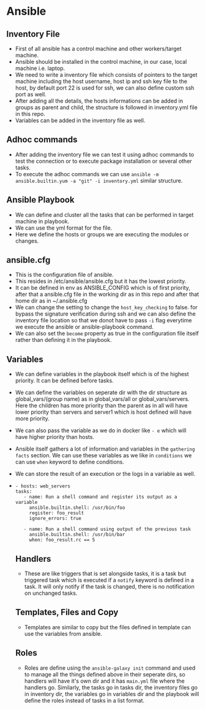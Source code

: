 # Ansible

## Inventory File
- First of all ansible has a control machine and other workers/target machine.
- Ansible should be installed in the control machine, in our case, local machine i.e. laptop.
- We need to write a inventory file which consists of pointers to the target machine including the host username, host ip and ssh key file to the host, by default port 22 is used for ssh, we can also define custom ssh     port as well.
- After adding all the details, the hosts informations can be added in groups as parent and child, the structure is followed in inventory.yml file in this repo.
- Variables can be added in the inventory file as well.

## Adhoc commands
- After adding the inventory file we can test it using adhoc commands to test the connection or to execute package installation or several other tasks.
- To execute the adhoc commands we can use ```ansible -m ansible.builtin.yum -a "git" -i inventory.yml``` similar structure.

## Ansible Playbook
- We can define and cluster all the tasks that can be performed in target machine in playbook.
- We can use the yml format for the file.
- Here we define the hosts or groups we are executing the modules or changes.

## ansible.cfg
- This is the configuration file of ansible.
- This resides in /etc/ansible/ansible.cfg but it has the lowest priority.
- It can be defined in env as ANSIBLE_CONFIG which is of first priority, after that a ansible.cfg file in the working dir as in this repo and after that home dir as in ~/.ansible.cfg
- We can change the setting to change the ```host_key_checking``` to false. for bypass the signature verification during ssh and we can also define the inventory file location so that we donot have to pass ```-i```       flag everytime we execute the ansible or ansible-playbook command.
- We can also set the ``` become ``` property as true in the configuration file itself rather than defining it in the playbook.

## Variables
- We can define variables in the playbook itself which is of the highest priority. It can be defined before tasks.
- We can define the variables on seperate dir with the dir structure as global_vars/(group name) as in global_vars/all or global_vars/servers. Here the children has more priority than the parent as in all will have lower priority than servers and server1 which is host defined will have more priority.
- We can also pass the variable as we do in docker like ```- e``` which will have higher priority than hosts.
- Ansible itself gathers a lot of information and variables in the ```gathering facts``` section. We can use these variables as we like in ```conditions``` we can use ```when``` keyword to define conditions.
- We can store the result of an execution or the logs in a variable as well.
- ```
  - hosts: web_servers
  tasks:
     - name: Run a shell command and register its output as a variable
       ansible.builtin.shell: /usr/bin/foo
       register: foo_result
       ignore_errors: true

     - name: Run a shell command using output of the previous task
       ansible.builtin.shell: /usr/bin/bar
       when: foo_result.rc == 5
  ```

  ## Handlers
  - These are like triggers that is set alongside tasks, it is a task but triggered task which is executed if a ```notify``` keyword is defined in a task. It will only notify if the task is changed, there is no             notification on unchanged tasks.
 
  ## Templates, Files and Copy
  - Templates are similar to copy but the files defined in template can use the variables from ansible.
 
  ## Roles
  - Roles are define using the ```ansible-galaxy init``` command and used to manage all the things defined above in their seperate dirs, so handlers will have it's own dir and it has ```main.yml``` file where the           handlers go. Similarly, the tasks go in tasks dir, the inventory files go in inventory dir, the variables go in variables dir and the playbook will define the roles instead of tasks in a list format. 
